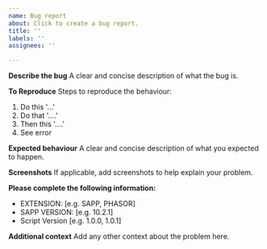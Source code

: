 ```yaml
---
name: Bug report
about: Click to create a bug report.
title: ''
labels: ''
assignees: ''

---
```


**Describe the bug**
A clear and concise description of what the bug is.

**To Reproduce**
Steps to reproduce the behaviour:
1. Do this '...'
2. Do that '....'
3. Then this '....'
4. See error

**Expected behaviour**
A clear and concise description of what you expected to happen.

**Screenshots**
If applicable, add screenshots to help explain your problem.

**Please complete the following information:**
 - EXTENSION: [e.g. SAPP, PHASOR]
 - SAPP VERSION: [e.g. 10.2.1]
 - Script Version [e.g. 1.0.0, 1.0.1]

**Additional context**
Add any other context about the problem here.
